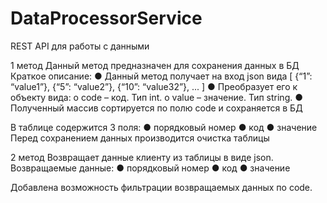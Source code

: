 # DataProcessorService
REST API для работы с данными

1 метод
Данный метод предназначен для сохранения данных в БД
Краткое описание:
● Данный метод получает на вход json вида
[
{“1”: “value1”},
{“5”: “value2”},
{“10”: “value32”},
...
]
● Преобразует его к объекту вида:
o code – код. Тип int.
o value – значение. Тип string.
● Полученный массив сортируется по полю code и сохраняется в БД

В таблице содержится 3 поля:
● порядковый номер
● код
● значение
Перед сохранением данных производится очистка таблицы

2 метод
Возвращает данные клиенту из таблицы в виде json.
Возвращаемые данные:
● порядковый номер
● код
● значение

Добавлена возможность фильтрации возвращаемых данных по code.
